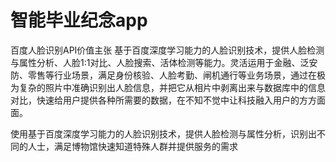 # 智能毕业纪念app

百度人脸识别API价值主张
基于百度深度学习能力的人脸识别技术，提供人脸检测与属性分析、人脸1:1对比、人脸搜索、活体检测等能力。灵活运用于金融、泛安防、零售等行业场景，满足身份核验、人脸考勤、闸机通行等业务场景，通过在极为复杂的照片中准确识别出人脸信息，并把它从相片中剥离出来与数据库中的信息对比，快速给用户提供各种所需要的数据，在不知不觉中让科技融入用户的方方面面。

使用基于百度深度学习能力的人脸识别技术，提供人脸检测与属性分析，识别出不同的人士，满足博物馆快速知道特殊人群并提供服务的需求
